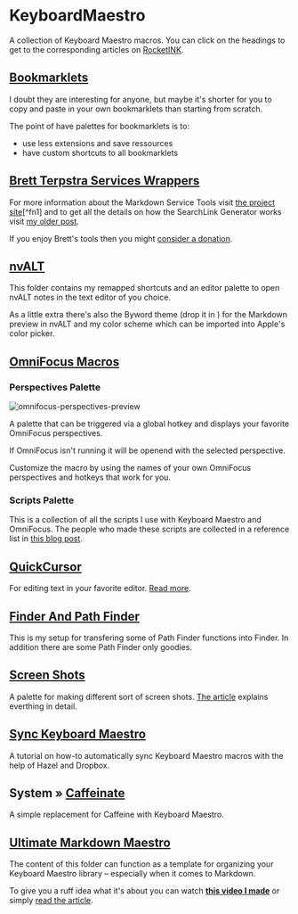 KeyboardMaestro
===============

A collection of Keyboard Maestro macros. You can click on the headings to get to the corresponding articles on [RocketINK](http://rocketink.net).

## [Bookmarklets](http://rocketink.net/2013/01/Keyboard-Maestro-and-your-browser.html)

I doubt they are interesting for anyone, but maybe it's shorter for you to copy and paste in your own bookmarklets than starting from scratch.

The point of have palettes for bookmarklets is to:

- use less extensions and save ressources 
- have custom shortcuts to all bookmarklets

## [Brett Terpstra Services Wrappers](http://rocketink.net/2013/03/brett-terpstra-services-wrappers.html)

For more information about the Markdown Service Tools visit [the project site](http://brettterpstra.com/projects/markdown-service-tools/)[^fn1] and to get all the details on how the SearchLink Generator works visit [my older post](http://rocketink.net/2013/01/markdown-maestro-guide.html).

If you enjoy Brett's tools then you might [consider a donation](http://brettterpstra.com/donate/).

## [nvALT](http://rocketink.net/2013/01/my-nvalt-setup.html)

This folder contains my remapped shortcuts and an editor palette to open nvALT notes in the text editor of you choice.

As a little extra there's also the Byword theme (drop it in ) for the Markdown preview in nvALT and my color scheme which can be imported into Apple's color picker.

## [OmniFocus Macros](http://rocketink.net/2013/01/keyboard-maestro-as-omnifocus%27s-little-helper.html)

### Perspectives Palette

![omnifocus-perspectives-preview](http://cl.ly/LwAM/omnifocus-perspectives-preview.jpg)

A palette that can be triggered via a global hotkey and displays your favorite OmniFocus perspectives.

If OmniFocus isn't running it will be openend with the selected perspective.

Customize the macro by using the names of your own OmniFocus perspectives and hotkeys that work for you.

### Scripts Palette

This is a collection of all the scripts I use with Keyboard Maestro and OmniFocus. The people who made these scripts are collected in a reference list in [this blog post](http://rocketink.net/2013/01/keyboard-maestro-as-omnifocus%27s-little-helper.html).

## [QuickCursor](http://rocketink.net/2013/05/quickcursor-keyboard-maestro.html)

For editing text in your favorite editor. [Read more](http://rocketink.net/2013/05/quickcursor-keyboard-maestro.html).

## [Finder And Path Finder](http://rocketink.net/uploads/2013/02/bridging-the-gap-between-finder-and-path-finder.html)

This is my setup for transfering some of Path Finder functions into Finder. In addition there are some Path Finder only goodies.

## [Screen Shots](http://rocketink.net/2013/02/screenshots-and-image-manipulation.html)

A palette for making different sort of screen shots. [The article](http://rocketink.net/2013/02/screenshots-and-image-manipulation.html) explains everthing in detail.

## [Sync Keyboard Maestro](http://rocketink.net/2013/01/keyboard-maestro-sync.html)

A tutorial on how-to automatically sync Keyboard Maestro macros with the help of Hazel and Dropbox.

## System » [Caffeinate](http://rocketink.net/2013/02/sleep_deprivation_for_your_mac.html)

A simple replacement for Caffeine with Keyboard Maestro.

## [Ultimate Markdown Maestro](http://rocketink.net/2013/01/markdown-maestro-guide.html)

The content of this folder can function as a template for organizing your Keyboard Maestro library – especially when it comes to Markdown.

To give you a ruff idea what it's about you can watch **[this video I made](http://youtu.be/cS7HQhJlKEM)** or simply [read the article](http://rocketink.net/2013/01/markdown-maestro-guide.html).